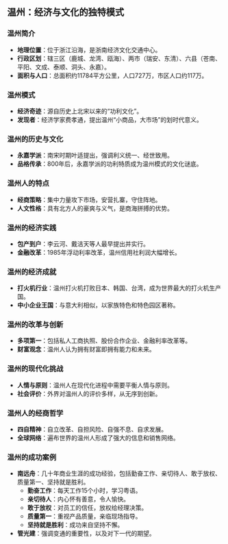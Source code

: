 ## 温州：经济与文化的独特模式

### 温州简介
- **地理位置**：位于浙江沿海，是浙南经济文化交通中心。
- **行政区划**：辖三区（鹿城、龙湾、瓯海）、两市（瑞安、东清）、六县（苍南、平阳、文成、泰顺、洞头、永嘉）。
- **面积与人口**：总面积约11784平方公里，人口727万，市区人口约117万。

### 温州模式
- **经济奇迹**：源自历史上北宋以来的“功利文化”。
- **发现者**：经济学家费孝通，提出温州“小商品，大市场”的划时代意义。

### 温州的历史与文化
- **永嘉学派**：南宋时期叶适提出，强调利义统一、经世致用。
- **品格传承**：800年后，永嘉学派的功利特质成为温州模式的文化谜底。

### 温州人的特点
- **经商策略**：集中力量攻下市场，安营扎寨，守住阵地。
- **人文性格**：具有北方人的豪爽与义气，是商海拼搏的优势。

### 温州的经济实践
- **包产到户**：李云河、戴洁天等人最早提出并实行。
- **金融改革**：1985年浮动利率改革，温州信用社利润大幅增长。

### 温州的经济成就
- **打火机行业**：温州打火机打败日本、韩国、台湾，成为世界最大的打火机生产国。
- **中小企业王国**：与意大利相似，以家族特色和特色园区著称。

### 温州的改革与创新
- **多项第一**：包括私人工商执照、股份合作企业、金融利率改革等。
- **财富观念**：温州人认为拥有财富即拥有能力和未来。

### 温州的现代化挑战
- **人情与原则**：温州人在现代化进程中需要平衡人情与原则。
- **社会评价**：外界对温州人的评价多样，从无序到创新。

### 温州人的经商哲学
- **四自精神**：自立改革、自担风险、自强不息、自求发展。
- **全球网络**：遍布世界的温州人形成了强大的信息和销售网络。

### 温州的成功案例
- **南远舟**：几十年商业生涯的成功经验，包括勤奋工作、亲切待人、敢于放权、质量第一、坚持就是胜利。
  - **勤奋工作**：每天工作15个小时，学习粤语。
  - **亲切待人**：内心怀有善意，令人愉快。
  - **敢于放权**：对员工的信任，放权给经理决策。
  - **质量第一**：重视产品质量，亲临现场指导。
  - **坚持就是胜利**：成功来自坚持不懈。
- **管光建**：强调变通的重要性，以及对下一代的期望。
